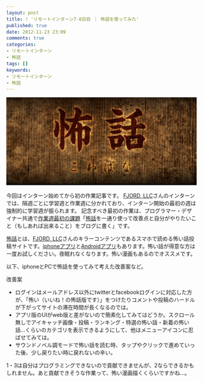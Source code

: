 ```yaml
---
layout: post
title: ! 'リモートインターン7-8日目 ｜ 怖話を使ってみた'
published: true
date: 2012-11-23 23:09
comments: true
categories:
- リモートインターン
- 怖話
tags: []
keywords:
- リモートインターン
- 怖話
---
```

<p style="text-align: center;">
<a href="/images/2012/11/skitch_121123.png"><img class="aligncenter size-full wp-image-324" title="怖話 こわばな" src="/images/2012/11/skitch_121123.png" alt="怖話 こわばな" width="561" height="233" /></a></p>

今回はインターン始めてから初の作業記事です。
[FJORD, LLC](http://fjord.jp/ "FJORD, LLC")さんのインターンでは、隔週ごとに学習週と作業週に分かれており、インターン開始の最初の週は強制的に学習週が振られます。
記念すべき最初の作業は、プログラマー・デザイナー共通で[作業週最初の課題](https://github.com/fjordllc/tutorial/wiki/%E4%BD%9C%E6%A5%AD%E9%80%B1%E6%9C%80%E5%88%9D%E3%81%AE%E8%AA%B2%E9%A1%8C "作業週最初の課題")「[怖話](http://kowabana.jp/ "怖話")を一通り使って改善点と自分がやりたいこと（もしあれば出来ること）をブログに書く」です。

[怖話](http://kowabana.jp/ "怖話")とは、[FJORD, LLC](http://fjord.jp/ "FJORD, LLC")さんのキラーコンテンツであるスマホで読める怖い話投稿サイトです。[iphoneアプリ](https://itunes.apple.com/jp/app/bu-hua/id564486792?ls=1&amp;mt=8 "iphoneアプリ")と[Androidアプリ](https://play.google.com/store/apps/details?id=jp.fjord.kowabana&amp;reviewId=04629181913889814718 "Androidアプリ")もあります。怖い話が得意な方は一度お試しください。夜眠れなくなります。怖い漫画もあるのでオススメです。

以下、iphoneとPCで怖話を使ってみて考えた改善案など。

改善案

- ログインはメールアドレス以外にtwitterとfacebookログインに対応した方が、「怖い（いいね！の怖話版です）」をつけたりコメントや投稿のハードルが下がってサイトの滞在時間が長くなるのでは。
- アプリ版のUIがweb版と差がないので簡素化してみてはどうか。スクロール無しでアイキャッチ画像・投稿・ランキング・特選の怖い話・新着の怖い話…くらいのカテゴリを表示できるようにして、他はメニューアイコンに忍ばせてみては。
- サウンドノベル調モードで怖い話を読む時、タップやクリックで進めていった後、少し戻りたい時に戻れないの辛い。

1・3は自分はプログラミングできないので貢献できませんが、2ならできるかもしれません。あと貢献できそうな作業って、怖い漫画描くくらいですかね…。
